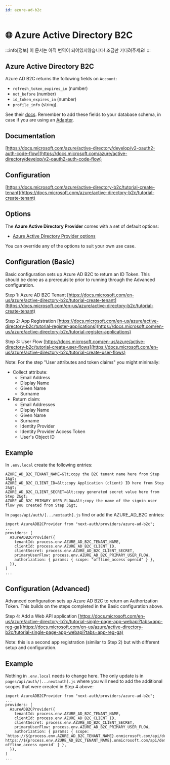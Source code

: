```yaml
---
id: azure-ad-b2c
---
```


# 🌐 Azure Active Directory B2C

:::info[정보]
이 문서는 아직 번역이 되어있지않습니다! 조금만 기다려주세요!
:::

## Azure Active Directory B2C

Azure AD B2C returns the following fields on `Account`:

-   `refresh_token_expires_in` (number)
-   `not_before` (number)
-   `id_token_expires_in` (number)
-   `profile_info` (string).

See their [docs](https://docs.microsoft.com/en-us/azure/active-directory-b2c/access-tokens). Remember to add these fields to your database schema, in case if you are using an [Adapter](https://next-auth.js.org/adapters).

## Documentation[](https://nextauth-ko.wsbox.pw/docs/providers/azure-ad-b2c#documentation "Direct link to heading")

[https://docs.microsoft.com/azure/active-directory/develop/v2-oauth2-auth-code-flow](https://docs.microsoft.com/azure/active-directory/develop/v2-oauth2-auth-code-flow)

## Configuration[](https://nextauth-ko.wsbox.pw/docs/providers/azure-ad-b2c#configuration "Direct link to heading")

[https://docs.microsoft.com/azure/active-directory-b2c/tutorial-create-tenant](https://docs.microsoft.com/azure/active-directory-b2c/tutorial-create-tenant)

## Options[](https://nextauth-ko.wsbox.pw/docs/providers/azure-ad-b2c#options "Direct link to heading")

The **Azure Active Directory Provider** comes with a set of default options:

-   [Azure Active Directory Provider options](https://github.com/nextauthjs/next-auth/blob/v4/packages/next-auth/src/providers/azure-ad-b2c.ts)

You can override any of the options to suit your own use case.

## Configuration (Basic)[](https://nextauth-ko.wsbox.pw/docs/providers/azure-ad-b2c#configuration-basic "Direct link to heading")

Basic configuration sets up Azure AD B2C to return an ID Token. This should be done as a prerequisite prior to running through the Advanced configuration.

Step 1: Azure AD B2C Tenant [https://docs.microsoft.com/en-us/azure/active-directory-b2c/tutorial-create-tenant](https://docs.microsoft.com/en-us/azure/active-directory-b2c/tutorial-create-tenant)

Step 2: App Registration [https://docs.microsoft.com/en-us/azure/active-directory-b2c/tutorial-register-applications](https://docs.microsoft.com/en-us/azure/active-directory-b2c/tutorial-register-applications)

Step 3: User Flow [https://docs.microsoft.com/en-us/azure/active-directory-b2c/tutorial-create-user-flows](https://docs.microsoft.com/en-us/azure/active-directory-b2c/tutorial-create-user-flows)

Note: For the step "User attributes and token claims" you might minimally:

-   Collect attribute:
    -   Email Address
    -   Display Name
    -   Given Name
    -   Surname
-   Return claim:
    -   Email Addresses
    -   Display Name
    -   Given Name
    -   Surname
    -   Identity Provider
    -   Identity Provider Access Token
    -   User's Object ID

## Example[](https://nextauth-ko.wsbox.pw/docs/providers/azure-ad-b2c#example "Direct link to heading")

In `.env.local` create the following entries:

```
AZURE_AD_B2C_TENANT_NAME=&lt;copy the B2C tenant name here from Step 1&gt;
AZURE_AD_B2C_CLIENT_ID=&lt;copy Application (client) ID here from Step 2&gt;
AZURE_AD_B2C_CLIENT_SECRET=&lt;copy generated secret value here from Step 2&gt;
AZURE_AD_B2C_PRIMARY_USER_FLOW=&lt;copy the name of the signin user flow you created from Step 3&gt;

```

In `pages/api/auth/[...nextauth].js` find or add the AZURE\_AD\_B2C entries:

```
import AzureADB2CProvider from "next-auth/providers/azure-ad-b2c";
...
providers: [
  AzureADB2CProvider({
    tenantId: process.env.AZURE_AD_B2C_TENANT_NAME,
    clientId: process.env.AZURE_AD_B2C_CLIENT_ID,
    clientSecret: process.env.AZURE_AD_B2C_CLIENT_SECRET,
    primaryUserFlow: process.env.AZURE_AD_B2C_PRIMARY_USER_FLOW,
    authorization: { params: { scope: "offline_access openid" } },
  }),
]
...

```

## Configuration (Advanced)[](https://nextauth-ko.wsbox.pw/docs/providers/azure-ad-b2c#configuration-advanced "Direct link to heading")

Advanced configuration sets up Azure AD B2C to return an Authorization Token. This builds on the steps completed in the Basic configuration above.

Step 4: Add a Web API application [https://docs.microsoft.com/en-us/azure/active-directory-b2c/tutorial-single-page-app-webapi?tabs=app-reg-ga](https://docs.microsoft.com/en-us/azure/active-directory-b2c/tutorial-single-page-app-webapi?tabs=app-reg-ga)

Note: this is a second app registration (similar to Step 2) but with different setup and configuration.

## Example[](https://nextauth-ko.wsbox.pw/docs/providers/azure-ad-b2c#example-1 "Direct link to heading")

Nothing in `.env.local` needs to change here. The only update is in `pages/api/auth/[...nextauth].js` where you will need to add the additional scopes that were created in Step 4 above:

```
import AzureADB2CProvider from "next-auth/providers/azure-ad-b2c";
...
providers: [
  AzureADB2CProvider({
    tenantId: process.env.AZURE_AD_B2C_TENANT_NAME,
    clientId: process.env.AZURE_AD_B2C_CLIENT_ID,
    clientSecret: process.env.AZURE_AD_B2C_CLIENT_SECRET,
    primaryUserFlow: process.env.AZURE_AD_B2C_PRIMARY_USER_FLOW,
    authorization: { params: { scope: `https://${process.env.AZURE_AD_B2C_TENANT_NAME}.onmicrosoft.com/api/demo.read https://${process.env.AZURE_AD_B2C_TENANT_NAME}.onmicrosoft.com/api/demo.write offline_access openid` } },
  }),
]
...


```